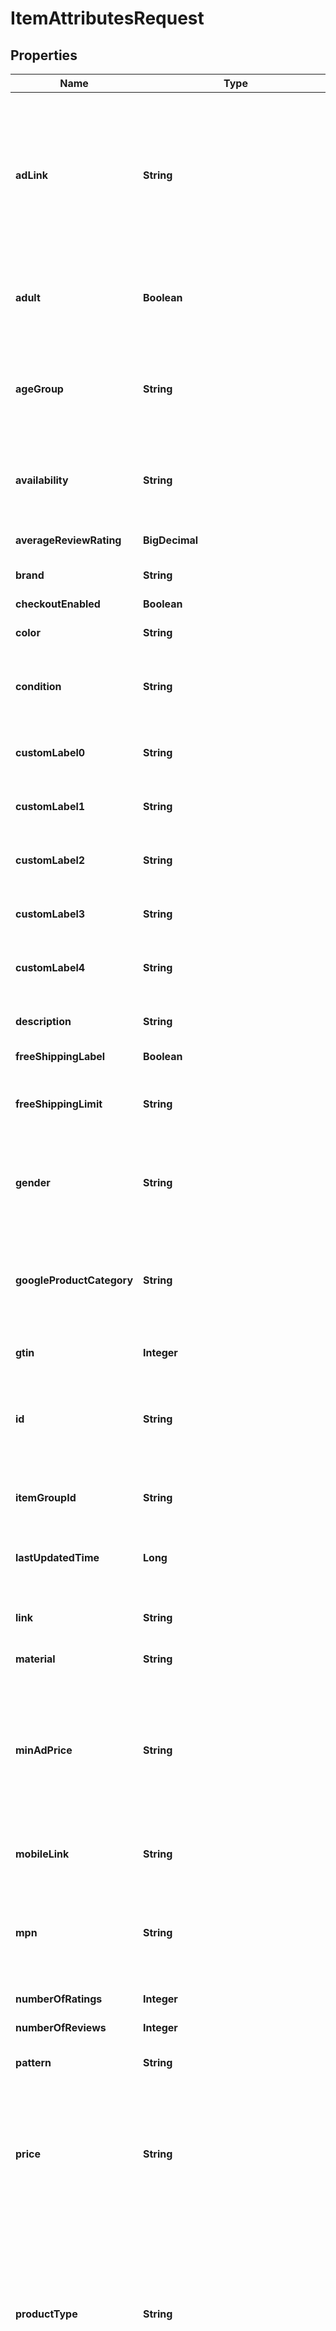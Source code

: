 

# ItemAttributesRequest


## Properties

| Name | Type | Description | Notes |
|------------ | ------------- | ------------- | -------------|
|**adLink** | **String** | Allows advertisers to specify a separate URL that can be used to track traffic coming from Pinterest shopping ads. Must send full URL including tracking—do not send tracking parameters only. At this time we do not support impression tracking. Must begin with http:// or https://. |  [optional] |
|**adult** | **Boolean** | Set this attribute to TRUE if you&#39;re submitting items that are considered “adult”. These will not be shown on Pinterest. |  [optional] |
|**ageGroup** | **String** | The age group to apply a demographic range to the product. Must be one of the following values (upper or lowercased): ‘newborn’ , ‘infant’, ‘toddler’, ‘kids’, or ‘adult’. |  [optional] |
|**availability** | **String** | The availability of the product. Must be one of the following values (upper or lowercased): ‘in stock’, ‘out of stock’ , ‘preorder’. |  [optional] |
|**averageReviewRating** | **BigDecimal** | Average reviews for the item. Can be a number from 1-5. |  [optional] |
|**brand** | **String** | The brand of the product. |  [optional] |
|**checkoutEnabled** | **Boolean** | This attribute is not supported anymore. |  [optional] |
|**color** | **String** | The primary color of the product. |  [optional] |
|**condition** | **String** | The condition of the product. Must be one of the following values (upper or lowercased): ‘new’, ‘used’, or ‘refurbished’. |  [optional] |
|**customLabel0** | **String** | &lt;p&gt;&lt;&#x3D; 1000 characters&lt;/p&gt; &lt;p&gt;Custom grouping of products.&lt;/p&gt; |  [optional] |
|**customLabel1** | **String** | &lt;p&gt;&lt;&#x3D; 1000 characters&lt;/p&gt; &lt;p&gt;Custom grouping of products.&lt;/p&gt; |  [optional] |
|**customLabel2** | **String** | &lt;p&gt;&lt;&#x3D; 1000 characters&lt;/p&gt; &lt;p&gt;Custom grouping of products.&lt;/p&gt; |  [optional] |
|**customLabel3** | **String** | &lt;p&gt;&lt;&#x3D; 1000 characters&lt;/p&gt; &lt;p&gt;Custom grouping of products.&lt;/p&gt; |  [optional] |
|**customLabel4** | **String** | &lt;p&gt;&lt;&#x3D; 1000 characters&lt;/p&gt; &lt;p&gt;Custom grouping of products.&lt;/p&gt; |  [optional] |
|**description** | **String** | &lt;p&gt;&lt;&#x3D; 10000 characters&lt;/p&gt; &lt;p&gt;The description of the product.&lt;/p&gt; |  [optional] |
|**freeShippingLabel** | **Boolean** | The item is free to ship. |  [optional] |
|**freeShippingLimit** | **String** | The minimum order purchase necessary for the customer to get free shipping. Only relevant if free shipping is offered. |  [optional] |
|**gender** | **String** | The gender associated with the product. Must be one of the following values (upper or lowercased): ‘male’, ‘female’ , or ‘unisex’. |  [optional] |
|**googleProductCategory** | **String** | The categorization of the product based on the standardized Google Product Taxonomy. This is a set taxonomy. Both the text values and numeric codes are accepted. |  [optional] |
|**gtin** | **Integer** | The unique universal product identifier. |  [optional] |
|**id** | **String** | &lt;p&gt;&lt;&#x3D; 127 characters&lt;/p&gt; &lt;p&gt;The user-created unique ID that represents the product. Only Unicode characters are accepted.&lt;/p&gt; |  [optional] |
|**itemGroupId** | **String** | &lt;p&gt;&lt;&#x3D; 127 characters&lt;/p&gt; &lt;p&gt;The parent ID of the product.&lt;/p&gt; |  [optional] |
|**lastUpdatedTime** | **Long** | The millisecond timestamp when the item was lastly modified by the merchant. |  [optional] |
|**link** | **String** | &lt;p&gt;&lt;&#x3D; 511 characters&lt;/p&gt; &lt;p&gt;The landing page for the product.&lt;/p&gt; |  [optional] |
|**material** | **String** | The material used to make the product. |  [optional] |
|**minAdPrice** | **String** | The minimum advertised price of the product. It supports the following formats, \&quot;19.99 USD\&quot;, \&quot;19.99USD\&quot; and \&quot;19.99\&quot;. If the currency is not included, we default to US dollars. |  [optional] |
|**mobileLink** | **String** | The mobile-optimized version of your landing page. Must begin with http:// or https://. |  [optional] |
|**mpn** | **String** | Manufacturer Part Number are alpha-numeric codes created by the manufacturer of a product to uniquely identify it among all products from the same manufacturer. |  [optional] |
|**numberOfRatings** | **Integer** | The number of ratings for the item. |  [optional] |
|**numberOfReviews** | **Integer** | The number of reviews available for the item. |  [optional] |
|**pattern** | **String** | The description of the pattern used for the product. |  [optional] |
|**price** | **String** | The price of the product. It supports the following formats, \&quot;24.99 USD\&quot;, \&quot;24.99USD\&quot; and \&quot;24.99\&quot;. If the currency is not included, we default to US dollars. |  [optional] |
|**productType** | **String** | &lt;p&gt;&lt;&#x3D; 1000 characters&lt;/p&gt; &lt;p&gt;The categorization of your product based on your custom product taxonomy. Subcategories must be sent separated by “ &gt; “. The &gt; must be wrapped by spaces. We do not recognize any other delimiters such as comma or pipe.&lt;/p&gt; |  [optional] |
|**salePrice** | **String** | The discounted price of the product. The sale_price must be lower than the price. It supports the following formats, \&quot;14.99 USD\&quot;, \&quot;14.99USD\&quot; and \&quot;14.99\&quot;. If the currency is not included, we default to US dollars. |  [optional] |
|**shipping** | **String** | Shipping consists of one group of up to four elements, country, region, service (all optional) and price (required). All colons, even for blank values, are required. |  [optional] |
|**shippingHeight** | **String** | The height of the package needed to ship the product. Ensure there is a space between the numeric string and the metric. |  [optional] |
|**shippingWeight** | **String** | The weight of the product. Ensure there is a space between the numeric string and the metric. |  [optional] |
|**shippingWidth** | **String** | The width of the package needed to ship the product. Ensure there is a space between the numeric string and the metric. |  [optional] |
|**size** | **String** | The size of the product. |  [optional] |
|**sizeSystem** | **String** | Indicates the country’s sizing system in which you are submitting your product. Must be one of the following values (upper or lowercased): ‘US’, ‘UK’, ‘EU’, ‘DE’ , ‘FR’, ‘JP’, ‘CN’, ‘IT’, ‘ BR’, ‘MEX’, or ‘AU’. |  [optional] |
|**sizeType** | **String** | Additional description for the size. Must be one of the following values (upper or lowercased): ‘regular’, ‘petite’ , ‘plus’, ‘big_and_tall’, or ‘maternity’. |  [optional] |
|**tax** | **String** | Tax consists of one group of up to four elements, country, region, rate (all required) and tax_ship (optional). All colons, even for blank values, are required. |  [optional] |
|**title** | **String** | &lt;p&gt;&lt;&#x3D; 500 characters&lt;/p&gt; &lt;p&gt;The name of the product.&lt;/p&gt; |  [optional] |
|**variantNames** | **List&lt;String&gt;** | Options for this variant. People will see these options next to your Pin and can select the one they want. List them in the order you want them displayed. |  [optional] |
|**variantValues** | **List&lt;String&gt;** | Option values for this variant. People will see these options next to your Pin and can select the one they want. List them in the order you want them displayed. The order of the variant values must be consistent with the order of the variant names. |  [optional] |
|**additionalImageLink** | **List&lt;String&gt;** | &lt;p&gt;&lt;&#x3D; 2000 characters&lt;/p&gt; &lt;p&gt;The links to additional images for your product. Up to ten additional images can be used to show a product from different angles or to show different stages. Must begin with http:// or https://.&lt;/p&gt; |  [optional] |
|**imageLink** | [**ItemAttributesRequestAllOfImageLink**](ItemAttributesRequestAllOfImageLink.md) |  |  [optional] |
|**videoLink** | **String** | &lt;p&gt;&lt;&#x3D; 2,000 characters&lt;/p&gt; &lt;p&gt;Hosted link to the product video.&lt;/p&gt; &lt;p&gt;File types for linked videos must be .mp4, .mov or .m4v.&lt;/p&gt; &lt;p&gt;File size cannot exceed 2GB.&lt;/p&gt; |  [optional] |



